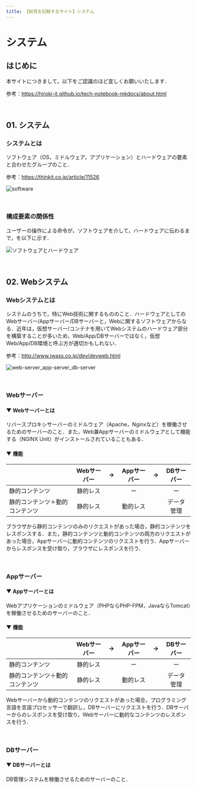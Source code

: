 ```yaml
---
title: 【知見を記録するサイト】システム
---
```


# システム

## はじめに

本サイトにつきまして，以下をご認識のほど宜しくお願いいたします．

参考：https://hiroki-it.github.io/tech-notebook-mkdocs/about.html

<br>

## 01. システム

### システムとは

ソフトウェア（OS，ミドルウェア，アプリケーション）とハードウェアの要素と合わせたグループのこと．

参考：https://thinkit.co.jp/article/11526

![software](https://raw.githubusercontent.com/hiroki-it/tech-notebook/master/images/software.png)

<br>

### 構成要素の関係性

ユーザーの操作による命令が，ソフトウェアを介して，ハードウェアに伝わるまで，を以下に示す．

![ソフトウェアとハードウェア](https://raw.githubusercontent.com/hiroki-it/tech-notebook/master/images/ソフトウェアとハードウェア.png)

<br>

## 02. Webシステム

### Webシステムとは

システムのうちで，特にWeb技術に関するもののこと．ハードウェアとしてのWebサーバー/Appサーバー/DBサーバーと，Webに関するソフトウェアからなる．近年は，仮想サーバー/コンテナを用いてWebシステムのハードウェア部分を構築することが多いため，Web/App/DBサーバーではなく，仮想Web/App/DB環境と呼ぶ方が適切かもしれない．

参考：http://www.iwass.co.jp/dev/devweb.html

![web-server_app-server_db-server](https://raw.githubusercontent.com/hiroki-it/tech-notebook/master/images/web-server_app-server_db-server.png)

<br>

### Webサーバー

#### ▼ Webサーバーとは

リバースプロキシサーバーのミドルウェア（Apache，Nginxなど）を稼働させるためのサーバーのこと．また，Web兼Appサーバーのミドルウェアとして機能する（NGINX Unit）がインストールされていることもある．

#### ▼ 機能

|                                | Webサーバー |  →   | Appサーバー |  →   | DBサーバー |
| ------------------------------ | :---------: | :--: | :---------: | :--: | :--------: |
| 静的コンテンツ                 |  静的レス   |      |     ー      |      |     ー     |
| 静的コンテンツ＋動的コンテンツ |  静的レス   |      |  動的レス   |      | データ管理 |

ブラウザから静的コンテンツのみのリクエストがあった場合，静的コンテンツをレスポンスする．また，静的コンテンツと動的コンテンツの両方のリクエストがあった場合，Appサーバーに動的コンテンツのリクエストを行う．Appサーバーからレスポンスを受け取り，ブラウザにレスポンスを行う．

<br>

### Appサーバー

#### ▼ Appサーバーとは

Webアプリケーションのミドルウェア（PHPならPHP-FPM，JavaならTomcat）を稼働させるためのサーバーのこと．

#### ▼ 機能

|                                | Webサーバー |  →   | Appサーバー |  →   | DBサーバー |
| ------------------------------ | :---------: | :--: | :---------: | :--: | :--------: |
| 静的コンテンツ                 |  静的レス   |      |     ー      |      |     ー     |
| 静的コンテンツ＋動的コンテンツ |  静的レス   |      |  動的レス   |      | データ管理 |


Webサーバーから動的コンテンツのリクエストがあった場合，プログラミング言語を言語プロセッサーで翻訳し，DBサーバーにリクエストを行う．DBサーバーからのレスポンスを受け取り，Webサーバーに動的なコンテンツのレスポンスを行う．

<br>

### DBサーバー

#### ▼ DBサーバーとは

DB管理システムを稼働させるためのサーバーのこと．

<br>
